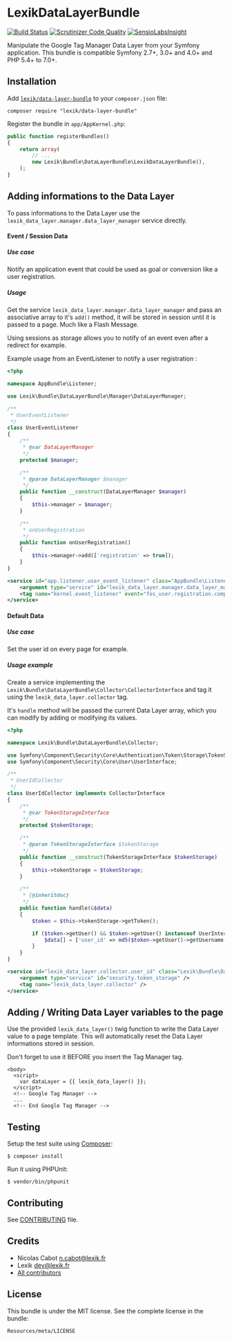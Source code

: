 LexikDataLayerBundle
====================

[![Build Status](https://travis-ci.org/lexik/LexikDataLayerBundle.svg?branch=master)](https://travis-ci.org/lexik/LexikDataLayerBundle)
[![Scrutinizer Code Quality](https://scrutinizer-ci.com/g/lexik/LexikDataLayerBundle/badges/quality-score.png?b=master)](https://scrutinizer-ci.com/g/lexik/LexikDataLayerBundle/?branch=master)
[![SensioLabsInsight](https://insight.sensiolabs.com/projects/4d91d8a5-3a7f-423b-9c6f-5c161246a891/mini.png)](https://insight.sensiolabs.com/projects/4d91d8a5-3a7f-423b-9c6f-5c161246a891)

Manipulate the Google Tag Manager Data Layer from your Symfony application. 
This bundle is compatible Symfony 2.7+, 3.0+ and 4.0+ and PHP 5.4+ to 7.0+.

Installation
------------

Add [`lexik/data-layer-bundle`](https://packagist.org/packages/lexik/data-layer-bundle)
to your `composer.json` file:

    composer require "lexik/data-layer-bundle"

Register the bundle in `app/AppKernel.php`:

``` php
public function registerBundles()
{
    return array(
        // ...
        new Lexik\Bundle\DataLayerBundle\LexikDataLayerBundle(),
    );
}
```

Adding informations to the Data Layer
-------------------------------------

To pass informations to the Data Layer use the `lexik_data_layer.manager.data_layer_manager` service directly.

#### Event / Session Data

##### Use case

Notify an application event that could be used as goal or conversion like a user registration.

##### Usage

Get the service `lexik_data_layer.manager.data_layer_manager` and pass an associative array to it's `add()` method, it will be stored in session until it is passed to a page. Much like a Flash Message. 

Using sessions as storage allows you to notify of an event even after a redirect for example.

Example usage from an EventListener to notify a user registration :

```php
<?php

namespace AppBundle\Listener;

use Lexik\Bundle\DataLayerBundle\Manager\DataLayerManager;

/**
 * UserEventListener
 */
class UserEventListener
{
    /**
     * @var DataLayerManager
     */
    protected $manager;

    /**
     * @param DataLayerManager $manager
     */
    public function __construct(DataLayerManager $manager)
    {
        $this->manager = $manager;
    }

    /**
     * onUserRegistration
     */
    public function onUserRegistration()
    {
        $this->manager->add(['registration' => true]);
    }
}
```

```xml
<service id="app.listener.user_event_listener" class="AppBundle\Listener\UserEventListener">
    <argument type="service" id="lexik_data_layer.manager.data_layer_manager" />
    <tag name="kernel.event_listener" event="fos_user.registration.completed" method="onUserRegistration" />
</service>
```

#### Default Data

##### Use case

Set the user id on every page for example.

##### Usage example

Create a service implementing the `Lexik\Bundle\DataLayerBundle\Collector\CollectorInterface` and tag it using the `lexik_data_layer.collector` tag.

It's `handle` method will be passed the current Data Layer array, which you can modify by adding or modifying its values.

```php
<?php

namespace Lexik\Bundle\DataLayerBundle\Collector;

use Symfony\Component\Security\Core\Authentication\Token\Storage\TokenStorageInterface;
use Symfony\Component\Security\Core\User\UserInterface;

/**
 * UserIdCollector
 */
class UserIdCollector implements CollectorInterface
{
    /**
     * @var TokenStorageInterface
     */
    protected $tokenStorage;

    /**
     * @param TokenStorageInterface $tokenStorage
     */
    public function __construct(TokenStorageInterface $tokenStorage)
    {
        $this->tokenStorage = $tokenStorage;
    }

    /**
     * {@inheritdoc}
     */
    public function handle(&$data)
    {
        $token = $this->tokenStorage->getToken();

        if ($token->getUser() && $token->getUser() instanceof UserInterface) {
            $data[] = ['user_id' => md5($token->getUser()->getUsername())];
        }
    }
}
```

```xml
<service id="lexik_data_layer.collector.user_id" class="Lexik\Bundle\DataLayerBundle\Collector\UserIdCollector">
    <argument type="service" id="security.token_storage" />
    <tag name="lexik_data_layer.collector" />
</service>
```

## Adding / Writing Data Layer variables to the page

Use the provided `lexik_data_layer()` twig function to write the Data Layer value to a page template. 
This will automatically reset the Data Layer informations stored in session. 

Don't forget to use it BEFORE you insert the Tag Manager tag.

```twig
<body>
  <script>
    var dataLayer = {{ lexik_data_layer() }};
  </script>
  <!-- Google Tag Manager -->
  ...
  <!-- End Google Tag Manager -->
```

Testing
-------

Setup the test suite using [Composer](http://getcomposer.org/):

    $ composer install

Run it using PHPUnit:

    $ vendor/bin/phpunit

Contributing
------------

See [CONTRIBUTING](CONTRIBUTING.md) file.

Credits
-------

* Nicolas Cabot <n.cabot@lexik.fr>
* Lexik <dev@lexik.fr>
* [All contributors](https://github.com/lexik/LexikDataLayerBundle/graphs/contributors)

License
-------

This bundle is under the MIT license. See the complete license in the bundle:

    Resources/meta/LICENSE
